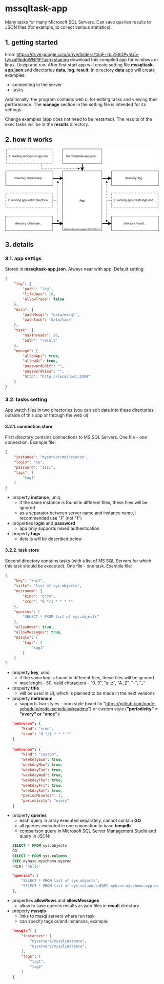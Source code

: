 # mssqltask-app
Many tasks for many Microsoft SQL Servers.
Can save queries results to JSON files (for example, to collect various statistics).
## 1. getting started
From https://drive.google.com/drive/folders/13qF-zbjZE8DPyhU5-tyyxaRlpdqWNPjF?usp=sharing download this compiled app for windows or linux.
Unzip and run. After first start app will create setting file **mssqltask-app.json** and directories **data**, **log**, **result**.
In directory **data** app will create examples:
* connecting to the server
* tasks

Additionally, the program contains web ui for editing tasks and viewing their performance. The **manage** section in the setting file is intended for its settings.

Change examples (app does not need to be restarted). The results of the exec tasks will be in the **results** directory.
## 2. how it works
![how it works](/artifacts/docs/howitwork.svg)
## 3. details
### 3.1. app settigs
Stored in **mssqltask-app.json**. Always near with app. Default setting:
```json
{
    "log": {
        "path": "log",
        "lifeDays": 10,
        "allowTrace": false
    },
    "data": {
        "pathMssql": "data/mssql",
        "pathTask": "data/task"
    },
    "task": {
        "maxThreads": 20,
        "path": "result"
    },
    "manage": {
        "allowApi": true,
        "allowUi": true,
        "passwordEdit": "",
        "passwordView": "",
        "http": "http://localhost:3084"
    }
}
```
### 3.2. tasks setting
App watch files in two directories (you can edit data into these directories outside of this app or through the web ui)
#### 3.2.1. connection store
First directory contains connections to MS SQL Servers. One file - one connection. Example file:
```json
{
    "instance": "myserver/myinstance",
    "login": "sa",
    "password": "1111",
    "tags": [
        "tag1"
    ]
}
```
* property **instance**, uniq
    - if the same instance is found in different files, these files will be ignored
    - as a separator between server name and instance name, i recommended use "**/**" (not "**\\**")
* properties **login** and **password**
    - app only supports mixed authentication
* property **tags**
    - details will be described below

#### 3.2.2. task store
Second directory contains tasks (with a list of MS SQL Servers for which this task should be executed). One file - one task. Example file:
```json
{
    "key": "key1",
    "title": "list of sys.objects",
    "metronom": {
        "kind": "cron",
        "cron": "0 */1 * * * *"
    },
    "queries": [
        "SELECT * FROM list of sys.objects"
    ],
    "allowRows": true,
    "allowMessages": true,
    "mssqls": {
        "tags": [
			"tag1"
		]
    }
}
```
* property **key**, uniq
    - if the same key is found in different files, these files will be ignored
    - max lenght - 50, valid characters - "0..9", "a..z", "A..Z", "-", "_"
* property **title**
    - will be used in UI, which is planned to be made in the next versions
* property **metronom**
    - supports two styles - cron style (used lib "https://github.com/node-schedule/node-schedule#readme") or custom style (**"periodicity" = "every" or "once"**):
    ```json
    "metronom": {
        "kind": "cron",
        "cron": "0 */1 * * * *"
    }

    "metronom": {
        "kind": "custom",
        "weekdaySun": true,
        "weekdayMon": true,
        "weekdayTue": true,
        "weekdayWed": true,
        "weekdayThu": true,
        "weekdayFri": true,
        "weekdaySat": true,
        "periodMinutes": 1,
        "periodicity": "every"
    }
    ```
* property **queries**
    - each query in array executed separately, cannot contain **GO**
    - all queries executed in one connection to base **tempdb**
    - comparison query in Microsoft SQL Server Management Studio and query in JSON:
    ```sql
    SELECT * FROM sys.objects
    GO
    SELECT * FROM sys.columns
    EXEC mybase.myschema.myproc
    PRINT 'hello'
    ```
    ```json
    "queries": [
        "SELECT * FROM list of sys.objects",
        "SELECT * FROM list of sys.columns\nEXEC mybase.myschema.myproc\nPRINT 'hello'",
    ],
    ```
* properties **allowRows** and **allowMessages**
    - allow to save queries results as json files in **result** directory
* property **mssqls**
    - links to mssql servers where run task
    - can specify tags or/and instances, example:
    ```json
    "mssqls": {
        "instances": [
            "myserver1/mysqlinstance",
            "myserver2/mysqlinstance",
        ],
        "tags": [
            "tag1",
            "tag2"
        ]
    }
    ```
